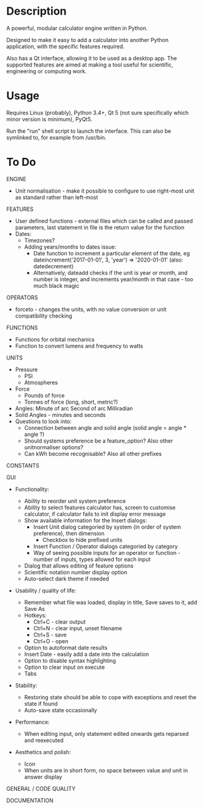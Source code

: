 # Description

A powerful, modular calculator engine written in Python.

Designed to make it easy to add a calculator into another Python application, with the specific features required.

Also has a Qt interface, allowing it to be used as a desktop app. The supported features are aimed at making a tool useful for scientific, engineering or computing work.

# Usage

Requires Linux (probably), Python 3.4+, Qt 5 (not sure specifically which minor version is minimum), PyQt5.

Run the "run" shell script to launch the interface. This can also be symlinked to, for example from /usr/bin.

# To Do

ENGINE
* Unit normalisation - make it possible to configure to use right-most unit as standard rather than left-most

FEATURES
* User defined functions - external files which can be called and passed parameters, last statement in file is the return value for the function
* Dates:
	* Timezones?
	* Adding years/months to dates issue:
		* Date function to increment a particular element of the date, eg dateincrement('2017-01-01', 3, 'year') => '2020-01-01' (also: datedecrement)
		* Alternatively, dateadd checks if the unit is year or month, and number is integer, and increments year/month in that case - too much black magic

OPERATORS
* forceto - changes the units, with no value conversion or unit compatibility checking

FUNCTIONS
* Functions for orbital mechanics
* Function to convert lumens and frequency to watts

UNITS
* Pressure
	* PSI
	* Atmospheres
* Force
	* Pounds of force
	* Tonnes of force (long, short, metric?)
* Angles:
	Minute of arc
	Second of arc
	Milliradian
* Solid Angles - minutes and seconds
* Questions to look into:
	* Connection between angle and solid angle (solid angle = angle * angle ?)
	* Should systems preference be a feature_option? Also other unitnormaliser options?
	* Can kWh become recognisable? Also all other prefixes

CONSTANTS

GUI
* Functionality:
	* Ability to reorder unit system preference
	* Ability to select features calculator has, screen to customise calculator, if calculator fails to init display error message
	* Show available information for the Insert dialogs:
		* Insert Unit dialog categoried by system (in order of system preference), then dimension
			* Checkbox to hide prefixed units
		* Insert Function / Operator dialogs categoried by category
		* Way of seeing possible inputs for an operator or function - number of inputs, types allowed for each input
	* Dialog that allows editing of feature options
	* Scientific notation number display option
	* Auto-select dark theme if needed

* Usability / quality of life:
	* Remember what file was loaded, display in title, Save saves to it, add Save As
	* Hotkeys:
		* Ctrl+C - clear output
		* Ctrl+N - clear input, unset filename
		* Ctrl+S - save
		* Ctrl+O - open
	* Option to autoformat date results
	* Insert Date - easily add a date into the calculation
	* Option to disable syntax highlighting
	* Option to clear input on execute
	* Tabs

* Stability:
	* Restoring state should be able to cope with exceptions and reset the state if found
	* Auto-save state occasionally

* Performance:
	* When editing input, only statement edited onwards gets reparsed and reexecuted

* Aesthetics and polish:
	* Icon
	* When units are in short form, no space between value and unit in answer display


GENERAL / CODE QUALITY

DOCUMENTATION

